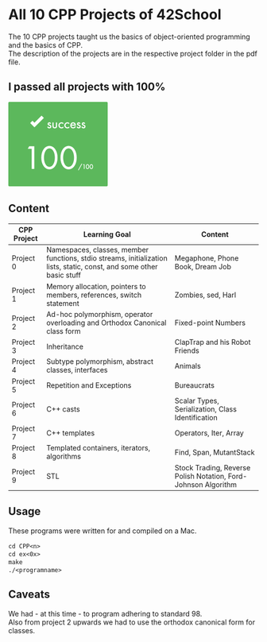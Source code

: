 # All 10 CPP Projects of 42School
The 10 CPP projects taught us the basics of object-oriented programming and the basics of CPP.  
The description of the projects are in the respective project folder in the pdf file.  

## I passed all projects with 100%
<img src="ScreenshotSuccess.png" alt="Success Photo" width="200">

## Content
| CPP Project     | Learning Goal | Content |
|-----------------|---------------|---------|
| Project 0       | Namespaces, classes, member functions, stdio streams, initialization lists, static, const, and some other basic stuff | Megaphone, Phone Book, Dream Job |
| Project 1       | Memory allocation, pointers to members, references, switch statement | Zombies, sed, Harl |
| Project 2       | Ad-hoc polymorphism, operator overloading and Orthodox Canonical class form | Fixed-point Numbers |
| Project 3       | Inheritance | ClapTrap and his Robot Friends |
| Project 4       | Subtype polymorphism, abstract classes, interfaces | Animals |
| Project 5       | Repetition and Exceptions | Bureaucrats |
| Project 6       | C++ casts | Scalar Types, Serialization, Class Identification |
| Project 7       | C++ templates | Operators, Iter, Array |
| Project 8       | Templated containers, iterators, algorithms | Find, Span, MutantStack |
| Project 9       | STL | Stock Trading, Reverse Polish Notation, Ford-Johnson Algorithm |

## Usage
These programs were written for and compiled on a Mac.  
```
cd CPP<n>
cd ex<0x>
make
./<programname>
```

## Caveats
We had - at this time - to program adhering to standard 98.  
Also from project 2 upwards we had to use the orthodox canonical form for classes.  
